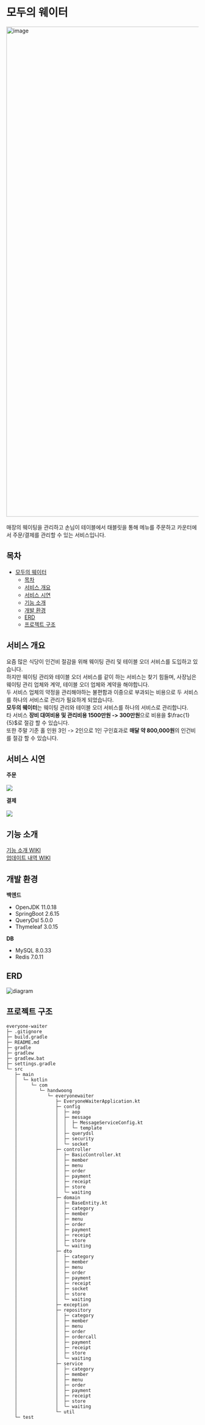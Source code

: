 # 모두의 웨이터

<img width="1281" alt="image" src="https://github.com/Handwoong/everyone-waiter/assets/95131477/66790928-117b-413a-9be8-71785175565e">
<br/>
<br/>
매장의 웨이팅을 관리하고 손님이 테이블에서 태블릿을 통해 메뉴를 주문하고 카운터에서 주문/결제를 관리할 수 있는 서비스입니다.

## 목차

- [모두의 웨이터](#모두의-웨이터)
    - [목차](#목차)
    - [서비스 개요](#서비스-개요)
    - [서비스 시연](#서비스-시연)
    - [기능 소개](#기능-소개)
    - [개발 환경](#개발-환경)
    - [ERD](#erd)
    - [프로젝트 구조](#프로젝트-구조)

## 서비스 개요

요즘 많은 식당이 인건비 절감을 위해 웨이팅 관리 및 테이블 오더 서비스를 도입하고 있습니다.<br/>
하지만 웨이팅 관리와 테이블 오더 서비스를 같이 하는 서비스는 찾기 힘들며, 사장님은 웨이팅 관리 업체와 계약, 테이블 오더 업체와 계약을 해야합니다.<br/>
두 서비스 업체의 약정을 관리해야하는 불편함과 이중으로 부과되는 비용으로 두 서비스를 하나의 서비스로 관리가 필요하게 되었습니다.<br/>
**모두의 웨이터**는 웨이팅 관리와 테이블 오더 서비스를 하나의 서비스로 관리합니다.<br/>
타 서비스 **장비 대여비용 및 관리비용 1500만원 -> 300만원**으로 비용을 $\frac{1}{5}$로 절감 할 수 있습니다.<br/>
또한 주말 기준 홀 인원 3인 -> 2인으로 1인 구인효과로 **매달 약 800,000원**의 인건비를 절감 할 수 있습니다.<br/>

## 서비스 시연

**주문**<br/>
<br/>
<img src="https://github.com/Handwoong/everyone-waiter/blob/eebd4f33f246f212404313ef782ec398dd9ca64d/docs/%EC%A3%BC%EB%AC%B8.gif">

**결제**<br/>
<br/>
<img src="https://github.com/Handwoong/everyone-waiter/blob/eebd4f33f246f212404313ef782ec398dd9ca64d/docs/%EA%B2%B0%EC%A0%9C.gif">

## 기능 소개

[기능 소개 WIKI](https://github.com/Handwoong/everyone-waiter/wiki/Introduce)<br/>
[업데이트 내역 WIKI](https://github.com/Handwoong/everyone-waiter/wiki/Release)

## 개발 환경

**백엔드**

- OpenJDK 11.0.18
- SpringBoot 2.6.15
- QueryDsl 5.0.0
- Thymeleaf 3.0.15

**DB**

- MySQL 8.0.33
- Redis 7.0.11

## ERD

![diagram](https://github.com/Handwoong/everyone-waiter/assets/95131477/12541fc8-e3ed-45db-9712-69e5319efa6e)

## 프로젝트 구조

```
everyone-waiter
├─ .gitignore
├─ build.gradle
├─ README.md
├─ gradle
├─ gradlew
├─ gradlew.bat
├─ settings.gradle
└─ src
   ├─ main
   │  └─ kotlin
   │     └─ com
   │        └─ handwoong
   │           └─ everyonewaiter
   │              ├─ EveryoneWaiterApplication.kt
   │              ├─ config
   │              │  ├─ aop
   │              │  ├─ message
   │              │  │  ├─ MessageServiceConfig.kt
   │              │  │  └─ template
   │              │  ├─ querydsl
   │              │  ├─ security
   │              │  └─ socket
   │              ├─ controller
   │              │  ├─ BasicController.kt
   │              │  ├─ member
   │              │  ├─ menu
   │              │  ├─ order
   │              │  ├─ payment
   │              │  ├─ receipt
   │              │  ├─ store
   │              │  └─ waiting
   │              ├─ domain
   │              │  ├─ BaseEntity.kt
   │              │  ├─ category
   │              │  ├─ member
   │              │  ├─ menu
   │              │  ├─ order
   │              │  ├─ payment
   │              │  ├─ receipt
   │              │  ├─ store
   │              │  └─ waiting
   │              ├─ dto
   │              │  ├─ category
   │              │  ├─ member
   │              │  ├─ menu
   │              │  ├─ order
   │              │  ├─ payment
   │              │  ├─ receipt
   │              │  ├─ socket
   │              │  ├─ store
   │              │  └─ waiting
   │              ├─ exception
   │              ├─ repository
   │              │  ├─ category
   │              │  ├─ member
   │              │  ├─ menu
   │              │  ├─ order
   │              │  ├─ ordercall
   │              │  ├─ payment
   │              │  ├─ receipt
   │              │  ├─ store
   │              │  └─ waiting
   │              ├─ service
   │              │  ├─ category
   │              │  ├─ member
   │              │  ├─ menu
   │              │  ├─ order
   │              │  ├─ payment
   │              │  ├─ receipt
   │              │  ├─ store
   │              │  └─ waiting
   │              └─ util
   └─ test
```
